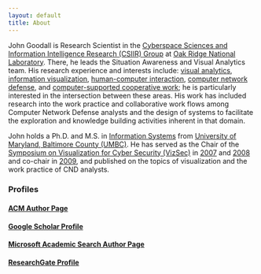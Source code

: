 ```yaml
---
layout: default
title: About
---
```


John Goodall is Research Scientist in the [Cyberspace Sciences and Information Intelligence Research (CSIIR) Group](http://www.csiir.ornl.gov/) at [Oak Ridge National Laboratory](http://www.ornl.gov/). There, he leads the Situation Awareness and Visual Analytics team. His research experience and interests include: [visual analytics](http://vadl.cc.gatech.edu/), [information visualization](http://www.infovis-wiki.net/index.php/Main_Page), [human-computer interaction](http://hcibib.org/), [computer network defense](http://isc.sans.org/trends.html), and [computer-supported cooperative work](http://en.wikipedia.org/wiki/CSCW); he is particularly interested in the intersection between these areas. His work has included research into the work practice and collaborative work flows among Computer Network Defense analysts and the design of systems to facilitate the exploration and knowledge building activities inherent in that domain.

John holds a Ph.D. and M.S. in [Information Systems](http://www.is.umbc.edu/) from [University of Maryland, Baltimore County (UMBC)](http://umbc.edu/). He has served as the Chair of the [Symposium on Visualization for Cyber Security (VizSec)](http://vizsec.org/) in [2007](http://vizsec.org/vizsec2007/) and [2008](http://vizsec.org/vizsec2008/) and co-chair in [2009](http://vizsec.org/vizsec2009/), and published on the topics of visualization and the work practice of CND analysts.


### Profiles

#### [ACM Author Page](http://dl.acm.org/author_page.cfm?id=81100461685)
#### [Google Scholar Profile](http://scholar.google.com/citations?user=wRgcV8EAAAAJ)
#### [Microsoft Academic Search Author Page](http://academic.research.microsoft.com/Author/935659)
#### [ResearchGate Profile](https://www.researchgate.net/profile/John_Goodall2/)